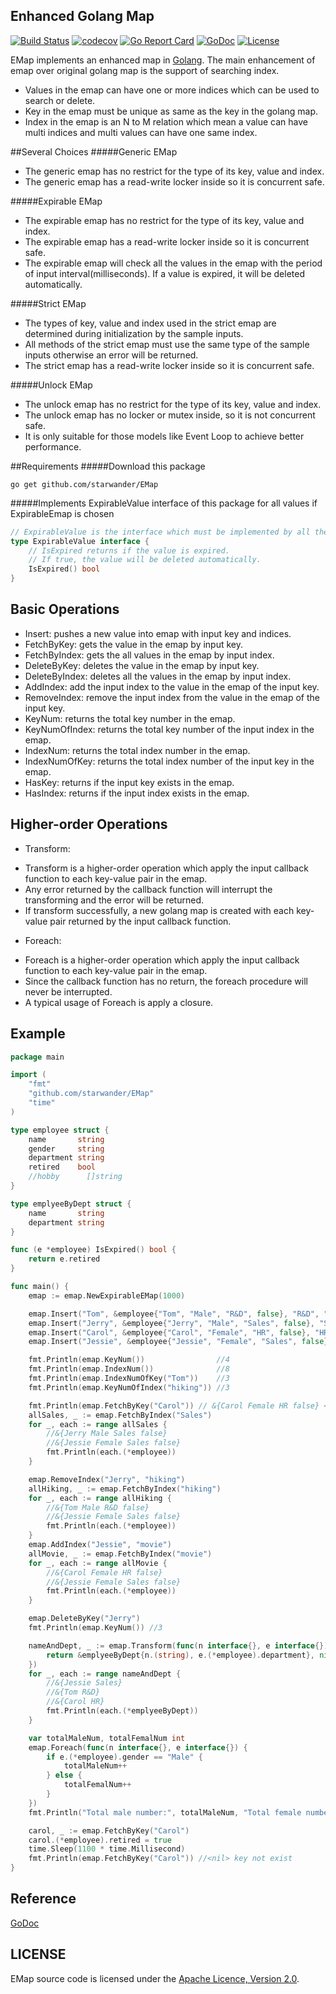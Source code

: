 ## Enhanced Golang Map
[![Build Status](https://travis-ci.org/starwander/EMap.svg?branch=master)](https://travis-ci.org/starwander/EMap)
[![codecov](https://codecov.io/gh/starwander/EMap/branch/master/graph/badge.svg)](https://codecov.io/gh/starwander/EMap)
[![Go Report Card](https://goreportcard.com/badge/github.com/starwander/EMap)](https://goreportcard.com/report/github.com/starwander/EMap)
[![GoDoc](https://godoc.org/github.com/starwander/EMap?status.svg)](https://godoc.org/github.com/starwander/EMap)
[![License](https://img.shields.io/badge/license-Apache%202.0-blue.svg)](https://www.apache.org/licenses/LICENSE-2.0)

EMap implements an enhanced map in [Golang](https://golang.org/).
The main enhancement of emap over original golang map is the support of searching index.
* Values in the emap can have one or more indices which can be used to search or delete.
* Key in the emap must be unique as same as the key in the golang map.
* Index in the emap is an N to M relation which mean a value can have multi indices and multi values can have one same index.

##Several Choices
#####Generic EMap
* The generic emap has no restrict for the type of its key, value and index.
* The generic emap has a read-write locker inside so it is concurrent safe.

#####Expirable EMap
* The expirable emap has no restrict for the type of its key, value and index.
* The expirable emap has a read-write locker inside so it is concurrent safe.
* The expirable emap will check all the values in the emap with the period of input interval(milliseconds). If a value is expired, it will be deleted automatically.

#####Strict EMap
* The types of key, value and index used in the strict emap are determined during initialization by the sample inputs.
* All methods of the strict emap must use the same type of the sample inputs otherwise an error will be returned.
* The strict emap has a read-write locker inside so it is concurrent safe.

#####Unlock EMap
* The unlock emap has no restrict for the type of its key, value and index.
* The unlock emap has no locker or mutex inside, so it is not concurrent safe.
* It is only suitable for those models like Event Loop to achieve better performance.

##Requirements
#####Download this package

    go get github.com/starwander/EMap

#####Implements ExpirableValue interface of this package for all values if ExpirableEmap is chosen
```go
// ExpirableValue is the interface which must be implemented by all the value in the expirable EMap.
type ExpirableValue interface {
	// IsExpired returns if the value is expired.
	// If true, the value will be deleted automatically.
	IsExpired() bool
}
```
## Basic Operations
* Insert: pushes a new value into emap with input key and indices.
* FetchByKey: gets the value in the emap by input key.
* FetchByIndex: gets the all values in the emap by input index.
* DeleteByKey: deletes the value in the emap by input key.
* DeleteByIndex: deletes all the values in the emap by input index.
* AddIndex: add the input index to the value in the emap of the input key.
* RemoveIndex: remove the input index from the value in the emap of the input key.
* KeyNum: returns the total key number in the emap.
* KeyNumOfIndex: returns the total key number of the input index in the emap.
* IndexNum: returns the total index number in the emap.
* IndexNumOfKey: returns the total index number of the input key in the emap.
* HasKey: returns if the input key exists in the emap.
* HasIndex: returns if the input index exists in the emap.

## Higher-order Operations
* Transform:
 - Transform is a higher-order operation which apply the input callback function to each key-value pair in the emap.
 - Any error returned by the callback function will interrupt the transforming and the error will be returned.
 - If transform successfully, a new golang map is created with each key-value pair returned by the input callback function.

* Foreach:
 - Foreach is a higher-order operation which apply the input callback function to each key-value pair in the emap.
 - Since the callback function has no return, the foreach procedure will never be interrupted.
 - A typical usage of Foreach is apply a closure.


## Example

```go
package main

import (
	"fmt"
	"github.com/starwander/EMap"
	"time"
)

type employee struct {
	name       string
	gender     string
	department string
	retired    bool
	//hobby      []string
}

type emplyeeByDept struct {
	name       string
	department string
}

func (e *employee) IsExpired() bool {
	return e.retired
}

func main() {
	emap := emap.NewExpirableEMap(1000)

	emap.Insert("Tom", &employee{"Tom", "Male", "R&D", false}, "R&D", "swimming", "hiking")
	emap.Insert("Jerry", &employee{"Jerry", "Male", "Sales", false}, "Sales", "football", "hiking")
	emap.Insert("Carol", &employee{"Carol", "Female", "HR", false}, "HR", "movie")
	emap.Insert("Jessie", &employee{"Jessie", "Female", "Sales", false}, "Sales", "hiking", "cycling")

	fmt.Println(emap.KeyNum())                //4
	fmt.Println(emap.IndexNum())              //8
	fmt.Println(emap.IndexNumOfKey("Tom"))    //3
	fmt.Println(emap.KeyNumOfIndex("hiking")) //3

	fmt.Println(emap.FetchByKey("Carol")) // &{Carol Female HR false} <nil>
	allSales, _ := emap.FetchByIndex("Sales")
	for _, each := range allSales {
		//&{Jerry Male Sales false}
		//&{Jessie Female Sales false}
		fmt.Println(each.(*employee))
	}

	emap.RemoveIndex("Jerry", "hiking")
	allHiking, _ := emap.FetchByIndex("hiking")
	for _, each := range allHiking {
		//&{Tom Male R&D false}
		//&{Jessie Female Sales false}
		fmt.Println(each.(*employee))
	}
	emap.AddIndex("Jessie", "movie")
	allMovie, _ := emap.FetchByIndex("movie")
	for _, each := range allMovie {
		//&{Carol Female HR false}
		//&{Jessie Female Sales false}
		fmt.Println(each.(*employee))
	}

	emap.DeleteByKey("Jerry")
	fmt.Println(emap.KeyNum()) //3

	nameAndDept, _ := emap.Transform(func(n interface{}, e interface{}) (interface{}, error) {
		return &emplyeeByDept{n.(string), e.(*employee).department}, nil
	})
	for _, each := range nameAndDept {
		//&{Jessie Sales}
		//&{Tom R&D}
		//&{Carol HR}
		fmt.Println(each.(*emplyeeByDept))
	}

	var totalMaleNum, totalFemalNum int
	emap.Foreach(func(n interface{}, e interface{}) {
		if e.(*employee).gender == "Male" {
			totalMaleNum++
		} else {
			totalFemalNum++
		}
	})
	fmt.Println("Total male number:", totalMaleNum, "Total female number:", totalFemalNum) //Total male number: 1 Total female number: 2

	carol, _ := emap.FetchByKey("Carol")
	carol.(*employee).retired = true
	time.Sleep(1100 * time.Millisecond)
	fmt.Println(emap.FetchByKey("Carol")) //<nil> key not exist
}
```

## Reference

[GoDoc](https://godoc.org/github.com/starwander/EMap)

## LICENSE

EMap source code is licensed under the [Apache Licence, Version 2.0](http://www.apache.org/licenses/LICENSE-2.0.html).
